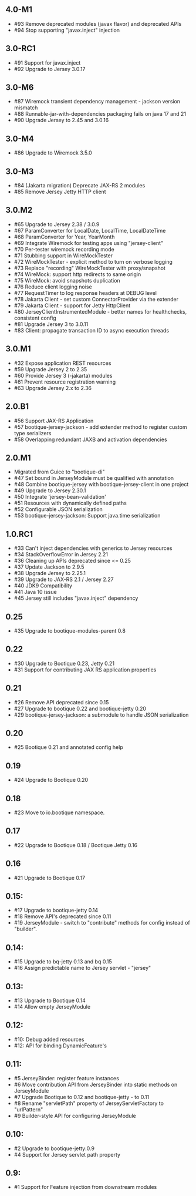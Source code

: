 ## 4.0-M1

* #93 Remove deprecated modules (javax flavor) and deprecated APIs
* #94 Stop supporting "javax.inject" injection

## 3.0-RC1

* #91 Support for javax.inject
* #92 Upgrade to Jersey 3.0.17

## 3.0-M6

* #87 Wiremock transient dependency management - jackson version mismatch
* #88 Runnable-jar-with-dependencies packaging fails on java 17 and 21
* #90 Upgrade Jersey to 2.45 and 3.0.16

## 3.0-M4

* #86 Upgrade to Wiremock 3.5.0

## 3.0-M3

* #84 (Jakarta migration) Deprecate JAX-RS 2 modules
* #85 Remove Jersey Jetty HTTP client

## 3.0.M2

* #65 Upgrade to Jersey 2.38 / 3.0.9
* #67 ParamConverter for LocalDate, LocalTime, LocalDateTime
* #68 ParamConverter for Year, YearMonth
* #69 Integrate Wiremock for testing apps using "jersey-client"
* #70 Per-tester wiremock recording mode
* #71 Stubbing support in WireMockTester
* #72 WireMockTester - explicit method to turn on verbose logging 
* #73 Replace "recording" WireMockTester with proxy/snapshot
* #74 WireMock: support http redirects to same origin
* #75 WireMock: avoid snapshots duplication
* #76 Reduce client logging noise
* #77 RequestTimer to log response headers at DEBUG level
* #78 Jakarta Client - set custom ConnectorProvider via the extender
* #79 Jakarta Client - support for Jetty HttpClient
* #80 JerseyClientInstrumentedModule - better names for healthchecks, consistent config
* #81 Upgrade Jersey 3 to 3.0.11
* #83 Client: propagate transaction ID to async execution threads

## 3.0.M1

* #32 Expose application REST resources
* #59 Upgrade Jersey 2 to 2.35
* #60 Provide Jersey 3 (-jakarta) modules
* #61 Prevent resource registration warning
* #63 Upgrade Jersey 2.x to 2.36

## 2.0.B1

* #56 Support JAX-RS Application
* #57 bootique-jersey-jackson - add extender method to register custom type serializers
* #58 Overlapping redundant JAXB and activation dependencies

## 2.0.M1

* Migrated from Guice to "bootique-di"
* #47 Set<Package> bound in JerseyModule must be qualified with annotation
* #48 Combine bootique-jersey with bootique-jersey-client in one project 
* #49 Upgrade to Jersey 2.30.1
* #50 Integrate 'jersey-bean-validation'
* #51 Resources with dynamically defined paths
* #52 Configurable JSON serialization
* #53 bootique-jersey-jackson: Support java.time serialization

## 1.0.RC1

* #33 Can't inject dependencies with generics to Jersey resources
* #34 StackOverflowError in Jersey 2.21
* #36 Cleaning up APIs deprecated since <= 0.25 
* #37 Update Jackson to 2.9.5
* #38 Upgrade Jersey to 2.25.1
* #39 Upgrade to JAX-RS 2.1 / Jersey 2.27
* #40 JDK9 Compatibility
* #41 Java 10 issue
* #45 Jersey still includes "javax.inject" dependency

## 0.25

* #35 Upgrade to bootique-modules-parent 0.8

## 0.22

* #30 Upgrade to Bootique 0.23, Jetty 0.21
* #31 Support for contributing JAX RS application properties

## 0.21

* #26 Remove API deprecated since 0.15
* #27 Upgrade to bootique 0.22 and bootique-jetty 0.20
* #29 bootique-jersey-jackson: a submodule to handle JSON serialization

## 0.20

* #25 Bootique 0.21 and annotated config help

## 0.19

* #24 Upgrade to Bootique 0.20

## 0.18

* #23 Move to io.bootique namespace.

## 0.17

* #22 Upgrade to Bootique 0.18 / Bootique Jetty 0.16

## 0.16

* #21 Upgrade to Bootique 0.17 

## 0.15:

* #17 Upgrade to bootique-jetty 0.14
* #18 Remove API's deprecated since 0.11
* #19 JerseyModule - switch to "contribute" methods for config instead of "builder".

## 0.14:

* #15 Upgrade to bq-jetty 0.13 and bq 0.15
* #16 Assign predictable name to Jersey servlet - "jersey"
 
## 0.13:

* #13 Upgrade to Bootique 0.14
* #14 Allow empty JerseyModule

## 0.12: 

* #10: Debug added resources
* #12: API for binding DynamicFeature's

## 0.11:

* #5 JerseyBinder: register feature instances
* #6 Move contribution API from JerseyBinder into static methods on JerseyModule
* #7 Upgrade Bootique to 0.12 and bootique-jetty - to 0.11
* #8 Rename "servletPath" property of JerseyServletFactory to "urlPattern"
* #9 Builder-style API for configuring JerseyModule

## 0.10:

* #2 Upgrade to bootique-jetty:0.9
* #4 Support for Jersey servlet path property 

## 0.9:

* #1 Support for Feature injection from downstream modules

